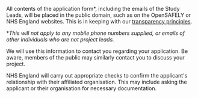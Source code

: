 All contents of the application form*, including the emails of the Study Leads, will be placed in the public domain, such as on the OpenSAFELY or NHS England websites. This is in keeping with our [transparency principles](https://www.opensafely.org/about/).

*_This will not apply to any mobile phone numbers supplied, or emails of other individuals who are not project leads._

We will use this information to contact you regarding your application. Be aware, members of the public may similarly contact you to discuss your project.

NHS England will carry out appropriate checks to confirm the applicant's relationship with their affiliated organisation. This may include asking the applicant or their organisation for necessary documentation.
